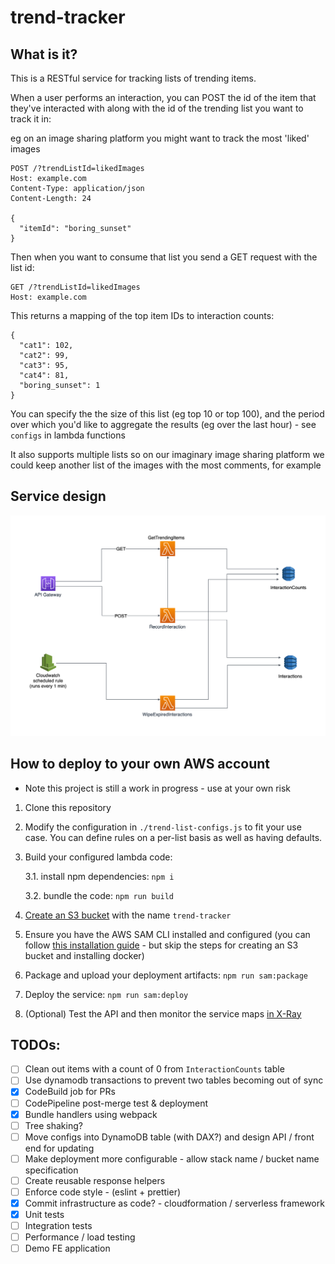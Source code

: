 # trend-tracker

## What is it?

This is a RESTful service for tracking lists of trending items.

When a user performs an interaction, you can POST the id of the item that they've interacted with along with the id of the trending list you want to track it in:

eg on an image sharing platform you might want to track the most 'liked' images

```
POST /?trendListId=likedImages
Host: example.com
Content-Type: application/json
Content-Length: 24

{
  "itemId": "boring_sunset"
}
```

Then when you want to consume that list you send a GET request with the list id:

```
GET /?trendListId=likedImages
Host: example.com
```

This returns a mapping of the top item IDs to interaction counts:

```
{
  "cat1": 102,
  "cat2": 99,
  "cat3": 95,
  "cat4": 81,
  "boring_sunset": 1
}
```

You can specify the the size of this list (eg top 10 or top 100), and the period over which you'd like to aggregate the results (eg over the last hour) - see `configs` in lambda functions

It also supports multiple lists so on our imaginary image sharing platform we could keep another list of the images with the most comments, for example

## Service design

![service diagram](./service-diagram.png)

## How to deploy to your own AWS account
* Note this project is still a work in progress - use at your own risk

1. Clone this repository

2. Modify the configuration in `./trend-list-configs.js` to fit your use case. You can define rules on a per-list basis as well as having defaults.

3. Build your configured lambda code:

   3.1. install npm dependencies: `npm i`

   3.2. bundle the code: `npm run build`

4. [Create an S3 bucket](https://docs.aws.amazon.com/AmazonS3/latest/gsg/CreatingABucket.html) with the name `trend-tracker`

5. Ensure you have the AWS SAM CLI installed and configured (you can follow [this installation guide](https://docs.aws.amazon.com/serverless-application-model/latest/developerguide/serverless-sam-cli-install.html) - but skip the steps for creating an S3 bucket and installing docker)

6. Package and upload your deployment artifacts: `npm run sam:package`

7. Deploy the service: `npm run sam:deploy`

8. (Optional) Test the API and then monitor the service maps [in X-Ray](https://docs.aws.amazon.com/xray/latest/devguide/aws-xray.html)

## TODOs:

- [ ] Clean out items with a count of 0 from `InteractionCounts` table
- [ ] Use dynamodb transactions to prevent two tables becoming out of sync
- [x] CodeBuild job for PRs
- [ ] CodePipeline post-merge test & deployment
- [x] Bundle handlers using webpack
- [ ] Tree shaking?
- [ ] Move configs into DynamoDB table (with DAX?) and design API / front end for updating
- [ ] Make deployment more configurable - allow stack name / bucket name specification
- [ ] Create reusable response helpers
- [ ] Enforce code style - (eslint + prettier)
- [x] Commit infrastructure as code? - cloudformation / serverless framework
- [x] Unit tests
- [ ] Integration tests
- [ ] Performance / load testing
- [ ] Demo FE application
